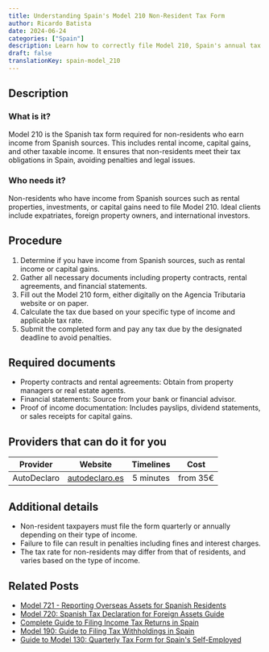 ```yaml
---
title: Understanding Spain's Model 210 Non-Resident Tax Form
author: Ricardo Batista
date: 2024-06-24
categories: ["Spain"]
description: Learn how to correctly file Model 210, Spain's annual tax declaration for non-residents, with this comprehensive guide.
draft: false
translationKey: spain-model_210
---
```


## Description
### What is it?
Model 210 is the Spanish tax form required for non-residents who earn income from Spanish sources. This includes rental income, capital gains, and other taxable income. It ensures that non-residents meet their tax obligations in Spain, avoiding penalties and legal issues.

### Who needs it?
Non-residents who have income from Spanish sources such as rental properties, investments, or capital gains need to file Model 210. Ideal clients include expatriates, foreign property owners, and international investors.

## Procedure

1. Determine if you have income from Spanish sources, such as rental income or capital gains.
2. Gather all necessary documents including property contracts, rental agreements, and financial statements.
3. Fill out the Model 210 form, either digitally on the Agencia Tributaria website or on paper.
4. Calculate the tax due based on your specific type of income and applicable tax rate.
5. Submit the completed form and pay any tax due by the designated deadline to avoid penalties.


## Required documents

- Property contracts and rental agreements: Obtain from property managers or real estate agents.
- Financial statements: Source from your bank or financial advisor.
- Proof of income documentation: Includes payslips, dividend statements, or sales receipts for capital gains.


## Providers that can do it for you
| Provider        |     Website     |     Timelines    |       Cost      |
| --------------- | --------------- |  :-------------: | :-------------: |
| AutoDeclaro | [autodeclaro.es](https://autodeclaro.es/?ref=26) |  5 minutes | from 35€ |

## Additional details

- Non-resident taxpayers must file the form quarterly or annually depending on their type of income.
- Failure to file can result in penalties including fines and interest charges.
- The tax rate for non-residents may differ from that of residents, and varies based on the type of income.

## Related Posts

- [Model 721 - Reporting Overseas Assets for Spanish Residents](https://tramitit.com/guides/spain/model_721/)
- [Model 720: Spanish Tax Declaration for Foreign Assets Guide](https://tramitit.com/guides/spain/model_720/)
- [Complete Guide to Filing Income Tax Returns in Spain](https://tramitit.com/guides/spain/income_tax_return_filing/)
- [Model 190: Guide to Filing Tax Withholdings in Spain](https://tramitit.com/guides/spain/model_190/)
- [Guide to Model 130: Quarterly Tax Form for Spain's Self-Employed](https://tramitit.com/guides/spain/model_130/)